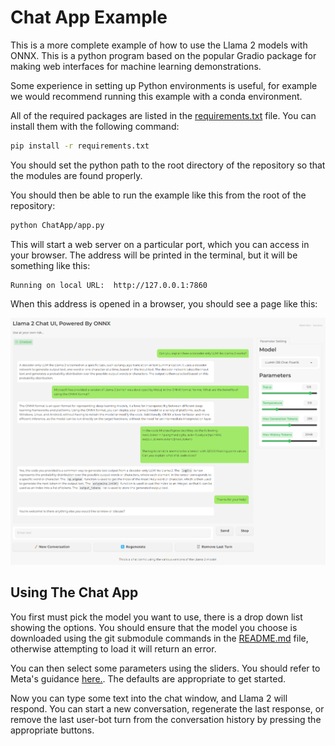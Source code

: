# **Chat App Example**

This is a more complete example of how to use the Llama 2 models with ONNX. This is a python program based on the popular Gradio package for making web interfaces for machine learning demonstrations.

Some experience in setting up Python environments is useful, for example we would recommend running this example with a conda environment.

All of the required packages are listed in the [requirements.txt](requirements.txt) file. You can install them with the following command:

```bash
pip install -r requirements.txt
```

You should set the python path to the root directory of the repository so that the modules are found properly.

You should then be able to run the example like this from the root of the repository:

```bash
python ChatApp/app.py
```

This will start a web server on a particular port, which you can access in your browser. The address will be printed in the terminal, but it will be something like this:

```
Running on local URL:  http://127.0.0.1:7860
```

When this address is opened in a browser, you should see a page like this:

![ChatApp](./assets/ChatAppExample.png)

## **Using The Chat App**
You first must pick the model you want to use, there is a drop down list showing the options. You should ensure that the model you choose is downloaded using the git submodule commands in the [README.md](../README.md) file, otherwise attempting to load it will return an error.

You can then select some parameters using the sliders. You should refer to Meta's guidance [here.](https://github.com/facebookresearch/llama/). The defaults are appropriate to get started.

Now you can type some text into the chat window, and Llama 2 will respond. You can start a new conversation, regenerate the last response, or remove the last user-bot turn from the conversation history by pressing the appropriate buttons.